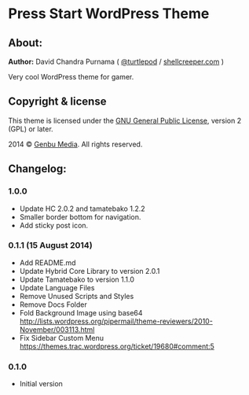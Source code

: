 # Press Start WordPress Theme

## About:

**Author:** David Chandra Purnama ( [@turtlepod](http://twitter.com/turtlepod) / [shellcreeper.com](http://shellcreeper.com/) )

Very cool WordPress theme for gamer.

## Copyright & license

This theme is licensed under the [GNU General Public License](http://www.gnu.org/licenses/old-licenses/gpl-2.0.html), version 2 (GPL) or later.

2014 © [Genbu Media](http://genbu.me/). All rights reserved.

## Changelog:

### 1.0.0
* Update HC 2.0.2 and tamatebako 1.2.2
* Smaller border bottom for navigation.
* Add sticky post icon.

### 0.1.1 (15 August 2014)
* Add README.md
* Update Hybrid Core Library to version 2.0.1
* Update Tamatebako to version 1.1.0
* Update Language Files
* Remove Unused Scripts and Styles
* Remove Docs Folder
* Fold Background Image using base64 http://lists.wordpress.org/pipermail/theme-reviewers/2010-November/003113.html
* Fix Sidebar Custom Menu https://themes.trac.wordpress.org/ticket/19680#comment:5

### 0.1.0
* Initial version
